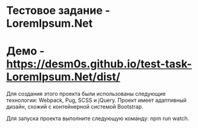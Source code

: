 # Тестовое задание - LoremIpsum.Net
# Демо - https://desm0s.github.io/test-task-LoremIpsum.Net/dist/
Для создания этого проекта были использованы следующие технологии: Webpack, Pug, SCSS и jQuery. Проект имеет адаптивный дизайн, схожий с контейнерной системой Bootstrap.

Для запуска проекта выполните следующую команду: npm run watch.
